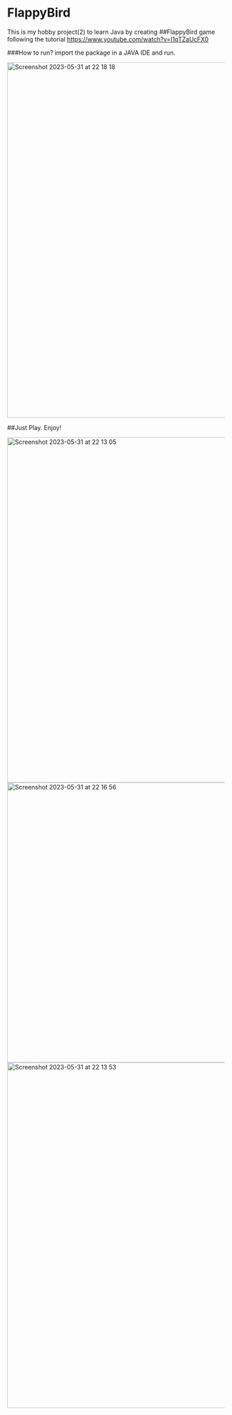 # FlappyBird
This is my hobby project(2) to learn Java by creating ##FlappyBird game following the tutorial https://www.youtube.com/watch?v=I1qTZaUcFX0

###How to run?
import the package in a JAVA IDE and run.

<img width="823" alt="Screenshot 2023-05-31 at 22 18 18" src="https://github.com/rasi5050/FlappyBird/assets/12760472/b8617ea7-fba8-4fcd-944b-2eea4df96e9e">

##Just Play. Enjoy!

<img width="799" alt="Screenshot 2023-05-31 at 22 13 05" src="https://github.com/rasi5050/FlappyBird/assets/12760472/c267ed79-90e5-4b0e-bad0-78b342a44f64">
<img width="648" alt="Screenshot 2023-05-31 at 22 16 56" src="https://github.com/rasi5050/FlappyBird/assets/12760472/8870ffda-f74c-49f0-8bd9-60ecc1364117">
<img width="800" alt="Screenshot 2023-05-31 at 22 13 53" src="https://github.com/rasi5050/FlappyBird/assets/12760472/67766e7a-234f-4a2d-affa-d3270f99202d">
 
